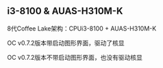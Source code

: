 i3-8100 & AUAS-H310M-K
---

8代Coffee Lake架构：CPUi3-8100 + AUAS-H310M-K

OC v0.7.2版本带启动图形界面，驱动了核显

OC v0.7.2版本不带启动图形界面，也没有驱动核显